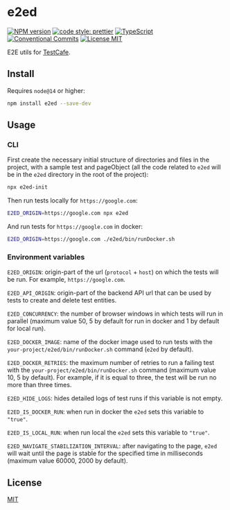 # e2ed

[![NPM version][npm-image]][npm-url]
[![code style: prettier][prettier-image]][prettier-url]
[![TypeScript][typescript-image]][typescript-url]
[![Conventional Commits][conventional-commits-image]][conventional-commits-url]
[![License MIT][license-image]][license-url]

E2E utils for [TestCafe](https://testcafe.io/).

## Install

Requires `node@14` or higher:

```sh
npm install e2ed --save-dev
```

## Usage

### CLI

First create the necessary initial structure of directories and files in the project,
with a sample test and pageObject (all the code related to `e2ed`
will be in the `e2ed` directory in the root of the project):

```sh
npx e2ed-init
```

Then run tests locally for `https://google.com`:

```sh
E2ED_ORIGIN=https://google.com npx e2ed
```

And run tests for `https://google.com` in docker:

```sh
E2ED_ORIGIN=https://google.com ./e2ed/bin/runDocker.sh
```

### Environment variables

`E2ED_ORIGIN`: origin-part of the url (`protocol` + `host`) on which the tests will be run. For example, `https://google.com`.

`E2ED_API_ORIGIN`: origin-part of the backend API url that can be used by tests to create and delete test entities.

`E2ED_CONCURRENCY`: the number of browser windows in which tests will run in parallel
(maximum value 50, 5 by default for run in docker and 1 by default for local run).

`E2ED_DOCKER_IMAGE`: name of the docker image used to run tests with the `your-project/e2ed/bin/runDocker.sh` command
(`e2ed` by default).

`E2ED_DOCKER_RETRIES`: the maximum number of retries to run a failing test with the `your-project/e2ed/bin/runDocker.sh`
command (maximum value 10, 5 by default). For example, if it is equal to three, the test will be run no more than three times.

`E2ED_HIDE_LOGS`: hides detailed logs of test runs if this variable is not empty.

`E2ED_IS_DOCKER_RUN`: when run in docker the `e2ed` sets this variable to `"true"`.

`E2ED_IS_LOCAL_RUN`: when run local the `e2ed` sets this variable to `"true"`.

`E2ED_NAVIGATE_STABILIZATION_INTERVAL`: after navigating to the page, `e2ed` will wait until
the page is stable for the specified time in milliseconds (maximum value 60000, 2000 by default).

## License

[MIT][license-url]

[conventional-commits-image]: https://img.shields.io/badge/Conventional_Commits-1.0.0-yellow.svg 'Conventional Commits'
[conventional-commits-url]: https://conventionalcommits.org
[license-image]: https://img.shields.io/badge/license-MIT-blue.svg 'The MIT License'
[license-url]: https://github.com/uid11/e2ed/blob/main/LICENSE
[npm-image]: https://img.shields.io/npm/v/e2ed.svg 'e2ed'
[npm-url]: https://www.npmjs.com/package/e2ed
[prettier-image]: https://img.shields.io/badge/code_style-prettier-ff69b4.svg 'Prettier code style'
[prettier-url]: https://github.com/prettier/prettier
[typescript-image]: https://img.shields.io/badge/TypeScript-full-brightgreen 'Full TypeScript support'
[typescript-url]: https://www.typescriptlang.org/
